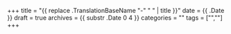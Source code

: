 +++
title = "{{ replace .TranslationBaseName "-" " " | title }}"
date = {{ .Date }}
draft = true
archives = {{ substr .Date 0 4 }}
categories = ""
tags = ["",""]
+++

<!--TODO-->

<!--more-->

<!--TODO-->